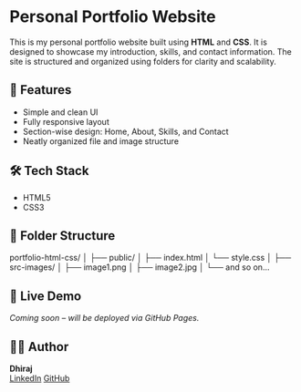 # Personal Portfolio Website

This is my personal portfolio website built using **HTML** and **CSS**. 
It is designed to showcase my introduction, skills, and contact information. 
The site is structured and organized using folders for clarity and scalability.

## 📌 Features

- Simple and clean UI
- Fully responsive layout
- Section-wise design: Home, About, Skills, and Contact
- Neatly organized file and image structure

## 🛠️ Tech Stack

- HTML5
- CSS3

## 📁 Folder Structure

portfolio-html-css/
│
├── public/
│ ├── index.html
│ └── style.css
│
├── src-images/
│ ├── image1.png
│ ├── image2.jpg
│ └── and so on...

## 🚀 Live Demo

*Coming soon – will be deployed via GitHub Pages.*

## 🙋‍♂️ Author

**Dhiraj**  
[LinkedIn](https://www.linkedin.com/in/dhiraj-dhande-1a7262237/) 
[GitHub](https://github.com/dhirajdhande19) 
